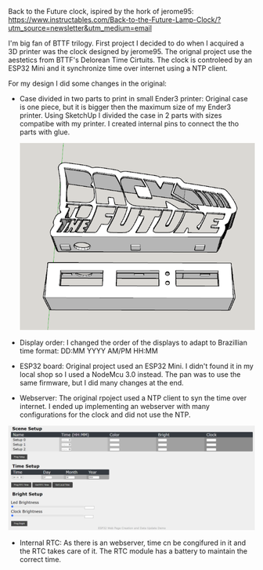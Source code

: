 Back to the Future clock, ispired by the hork of jerome95: https://www.instructables.com/Back-to-the-Future-Lamp-Clock/?utm_source=newsletter&utm_medium=email

I'm big fan of BTTF trilogy. First project I decided to do when I acquired a 3D printer was the clock designed by jerome95. 
The orignal project use the aestetics from BTTF's Delorean Time Cirtuits. The clock is controleed by an ESP32 Mini and it synchronize time over internet using a NTP client.

For my design I did some changes in the original:

- Case divided in two parts to print in small Ender3 printer: Original case is one piece, but it is bigger then the maximum size of my Ender3 printer. Using SketchUp I divided the case in 2 parts with sizes compatibe with my printer. I created internal pins
  to connect the tho parts with glue.
  
  ![Alt text](images/divided.png?raw=true "Title")
  
- Display order: I changed the order of the displays to adapt to Brazillian time format: DD:MM YYYY AM/PM HH:MM
- ESP32 board: Original project used an ESP32 Mini. I didn't found it in my local shop so I used a NodeMcu 3.0 instead. The pan was to use the same firmware, but I did many changes at the end.
- Webserver: The original rpoject used a NTP client to syn the time over internet. I ended up implementing an webserver with many configurations for the clock and did not use the NTP.

![Alt text](images/webserver.png?raw=true "Title")
 
- Internal RTC: As there is an webserver, time cn be congifured in it and the RTC takes care of it. The RTC module has a battery to maintain the correct time.

